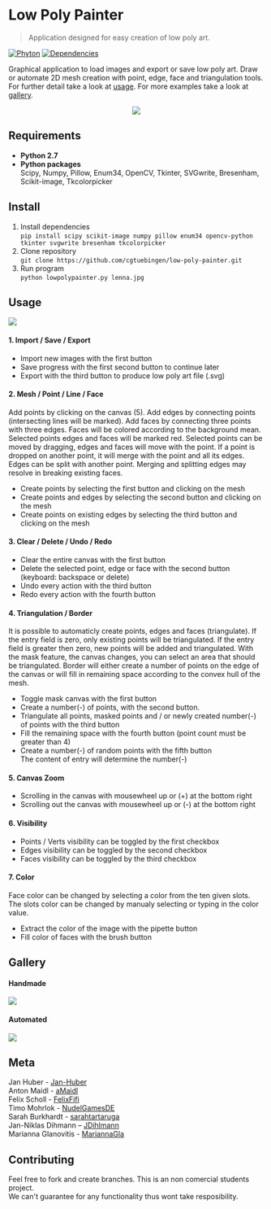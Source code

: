 # Low Poly Painter

> Application designed for easy creation of low poly art.

[![Phyton][python-image]][python-url]
[![Dependencies][dependencies-image]][dependencies-url]

 Graphical application to load images and export or save low poly art. Draw or automate
 2D mesh creation with point, edge, face and triangulation tools. For further
 detail take a look at [usage](https://github.com/cgtuebingen/low-poly-painter#usage). For more examples take a look at [gallery](https://github.com/cgtuebingen/low-poly-painter#gallery).

<p align="center">
  <img src="https://thumbs.gfycat.com/AcclaimedParchedKiskadee-size_restricted.gif">
</p>


## Requirements
* **Python 2.7**
* **Python packages**\
Scipy, Numpy, Pillow, Enum34, OpenCV, Tkinter, SVGwrite, Bresenham, Scikit-image, Tkcolorpicker


## Install
1. Install dependencies\
```pip install scipy scikit-image numpy pillow enum34 opencv-python tkinter svgwrite bresenham tkcolorpicker```
2. Clone repository\
```git clone https://github.com/cgtuebingen/low-poly-painter.git```
3. Run program\
```python lowpolypainter.py lenna.jpg```


## Usage
![](lowpolypainter/resources/images/layout.png)

#### 1. Import / Save / Export
* Import new images with the first button
* Save progress with the first second button to continue later 
* Export with the third button to produce low poly art file (.svg)

#### 2. Mesh / Point / Line / Face
Add points by clicking on the canvas (5). Add edges by connecting points (intersecting lines will be marked). Add faces by connecting three points with three edges. Faces will be colored according to the background mean. Selected points edges and faces will be marked red. Selected points can be moved by dragging, edges and faces will move with the point. If a point is dropped on another point, it will merge with the point and all its edges. Edges can be split with another point. Merging and splitting edges may resolve in breaking existing faces.
* Create points by selecting the first button and clicking on the mesh 
* Create points and edges by selecting the second button and clicking on the mesh
* Create points on existing edges by selecting the third button and clicking on the mesh

#### 3. Clear / Delete / Undo / Redo
* Clear the entire canvas with the first button
* Delete the selected point, edge or face with the second button (keyboard: backspace or delete)
* Undo every action with the third button
* Redo every action with the fourth button

#### 4. Triangulation / Border
It is possible to automaticly create points, edges and faces (triangulate). If the entry field is zero, only existing points will be triangulated. If the entry field is greater then zero, new points will be added and triangulated. With the mask feature, the canvas changes, you can select an area that should be triangulated. Border will either create a number of points on the edge of the canvas or will fill in remaining space according to the convex hull of the mesh.
* Toggle mask canvas with the first button
* Create a number(-) of points, with the second button.
* Triangulate all points, masked points and / or newly created number(-) of points with the third button
* Fill the remaining space with the fourth button (point count must be greater than 4)
* Create a number(-) of random points with the fifth button\
The content of entry will determine the number(-)

#### 5. Canvas Zoom
* Scrolling in the canvas with mousewheel up or (+) at the bottom right
* Scrolling out the canvas with mousewheel up or (-) at the bottom right

#### 6. Visibility
* Points / Verts visibility can be toggled by the first checkbox
* Edges visibility can be toggled by the second checkbox
* Faces visibility can be toggled by the third checkbox

#### 7. Color
Face color can be changed by selecting a color from the ten given slots. The slots color can be changed by manualy selecting or typing in the color value. 
* Extract the color of the image with the pipette button
* Fill color of faces with the brush button

## Gallery
#### Handmade
![](lowpolypainter/resources/images/gallery_1.png)
#### Automated
![](lowpolypainter/resources/images/gallery_2.png)

## Meta
Jan Huber - [Jan-Huber](https://github.com/Jan-Huber) \
Anton Maidl - [aMaidl](https://github.com/aMaidl)\
Felix Scholl - [FelixFifi](https://github.com/FelixFifi)\
Timo Mohrlok - [NudelGamesDE](https://github.com/NudelGamesDE)\
Sarah Burkhardt - [sarahtartaruga](https://github.com/sarahtartaruga)\
Jan-Niklas Dihmann – [JDihlmann](https://github.com/JDihlmann)\
Marianna Glanovitis - [MariannaGla](https://github.com/MariannaGla)


## Contributing

Feel free to fork and create branches. This is an non comercial students project.\
We can't guarantee for any functionality thus wont take resposibility.


<!-- Markdown link & img dfn's -->
[python-image]: https://img.shields.io/badge/Python-2.7-blue.svg?style=flat-square
[python-url]: https://www.anaconda.com/download/
[dependencies-image]: https://img.shields.io/depfu/depfu/example-ruby.svg?style=flat-square
[dependencies-url]: https://github.com/cgtuebingen/low-poly-painter#requirements
